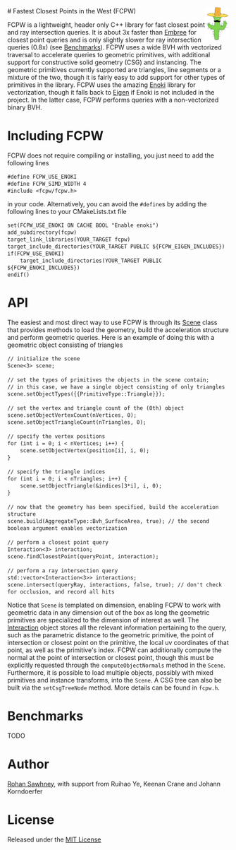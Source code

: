 <img align="right" src="logo.png" height="75" width="55">
# Fastest Closest Points in the West (FCPW)

FCPW is a lightweight, header only C++ library for fast closest point and ray intersection queries. It is about 3x faster than <a href="https://www.embree.org">Embree</a> for closest point queries and is only slightly slower for ray intersection queries (0.8x) (see [Benchmarks](#Benchmarks)). FCPW uses a wide BVH with vectorized traversal to accelerate queries to geometric primitives, with additional support for constructive solid geometry (CSG) and instancing. The geometric primitives currently supported are triangles, line segments or a mixture of the two, though it is fairly easy to add support for other types of primitives in the library. FCPW uses the amazing <a href="https://github.com/mitsuba-renderer/enoki">Enoki</a> library for vectorization, though it falls back to <a href="http://eigen.tuxfamily.org/index.php?title=Main_Page">Eigen</a> if Enoki is not included in the project. In the latter case, FCPW performs queries with a non-vectorized binary BVH.

# Including FCPW

FCPW does not require compiling or installing, you just need to add the following lines

```
#define FCPW_USE_ENOKI
#define FCPW_SIMD_WIDTH 4
#include <fcpw/fcpw.h>
```

in your code. Alternatively, you can avoid the `#define`s by adding the following lines to your CMakeLists.txt file

```
set(FCPW_USE_ENOKI ON CACHE BOOL "Enable enoki")
add_subdirectory(fcpw)
target_link_libraries(YOUR_TARGET fcpw)
target_include_directories(YOUR_TARGET PUBLIC ${FCPW_EIGEN_INCLUDES})
if(FCPW_USE_ENOKI)
	target_include_directories(YOUR_TARGET PUBLIC ${FCPW_ENOKI_INCLUDES})
endif()
```

# API

The easiest and most direct way to use FCPW is through its <a href="https://github.com/rohan-sawhney/fcpw/blob/master/include/fcpw/fcpw.h">Scene</a> class that provides methods to load the geometry, build the acceleration structure and perform geometric queries. Here is an example of doing this with a geometric object consisting of triangles

```
// initialize the scene
Scene<3> scene;

// set the types of primitives the objects in the scene contain;
// in this case, we have a single object consisting of only triangles
scene.setObjectTypes({{PrimitiveType::Triangle}});

// set the vertex and triangle count of the (0th) object
scene.setObjectVertexCount(nVertices, 0);
scene.setObjectTriangleCount(nTriangles, 0);

// specify the vertex positions
for (int i = 0; i < nVertices; i++) {
	scene.setObjectVertex(position[i], i, 0);
}

// specify the triangle indices
for (int i = 0; i < nTriangles; i++) {
	scene.setObjectTriangle(&indices[3*i], i, 0);
}

// now that the geometry has been specified, build the acceleration structure
scene.build(AggregateType::Bvh_SurfaceArea, true); // the second boolean argument enables vectorization

// perform a closest point query
Interaction<3> interaction;
scene.findClosestPoint(queryPoint, interaction);

// perform a ray intersection query
std::vector<Interaction<3>> interactions;
scene.intersect(queryRay, interactions, false, true); // don't check for occlusion, and record all hits
```

Notice that `Scene` is templated on dimension, enabling FCPW to work with geometric data in any dimension out of the box as long the geometric primitives are specialized to the dimension of interest as well. The <a href="https://github.com/rohan-sawhney/fcpw/blob/master/include/fcpw/core/interaction.h">Interaction</a> object stores all the relevant information pertaining to the query, such as the parametric distance to the geometric primitive, the point of intersection or closest point on the primitive, the local uv coordinates of that point, as well as the primitive's index. FCPW can additionally compute the normal at the point of intersection or closest point, though this must be explicitly requested through the `computeObjectNormals` method in the `Scene`. Furthermore, it is possible to load multiple objects, possibly with mixed primitives and instance transforms, into the `Scene`. A CSG tree can also be built via the `setCsgTreeNode` method. More details can be found in `fcpw.h`.

# Benchmarks

TODO

# Author
[Rohan Sawhney](http://www.rohansawhney.io), with support from Ruihao Ye, Keenan Crane and Johann Korndoerfer

# License

Released under the [MIT License](https://opensource.org/licenses/MIT)
